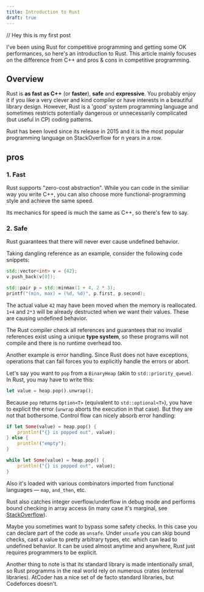 ```yaml
---
title: Introduction to Rust
draft: true
---
```


// Hey this is my first post

I've been using Rust for competitive programming and getting some OK performances, so here's an introduction to Rust. This article mainly focuses on the difference from C++ and pros & cons in competitive programming.

## Overview

Rust is **as fast as C++** (or **faster**), **safe** and **expressive**. You probably enjoy it if you like a very clever and kind compiler or have interests in a beautiful library design. However, Rust is a 'good' system programming language and sometimes restricts potentially dangerous or unnecessarily complicated (but useful in CP) coding patterns.

Rust has been loved since its release in 2015 and it is the most popular programming language on StackOverflow for n years in a row.

## pros

### 1. Fast

Rust supports "zero-cost abstraction". While you can code in the similiar way you write C++, you can also choose more functional-programming style and achieve the same speed.

Its mechanics for speed is much the same as C++, so there's few to say.

### 2. Safe

Rust guarantees that there will never ever cause undefined behavior.

Taking dangling reference as an example, consider the following code snippets:

```cpp
std::vector<int> v = {42};
v.push_back(v[0]);
```

```cpp
std::pair p = std::minmax(1 + 4, 2 * 3);
printf("(min, max) = (%d, %d)", p.first, p.second);
```

The actual value `42` may have been moved when the memory is reallocated. `1+4` and `2*3` will be already destructed when we want their values. These are causing undefined behavior.

The Rust compiler check all references and guarantees that no invalid references exist using a unique **type system**, so these programs will not compile and there is no runtime overhead too.

Another example is error handling. Since Rust does not have exceptions, operations that can fail forces you to explicitly handle the errors or abort.

Let's say you want to `pop` from a `BinaryHeap` (akin to `std::priority_queue`). In Rust, you may have to write this:

```rust
let value = heap.pop().unwrap();
```

Because `pop` returns `Option<T>` (equivalent to `std::optional<T>`), you have to explicit the error (`unwrap` aborts the execution in that case). But they are not that bothersome. Control flow can nicely absorb error handling:

```rust
if let Some(value) = heap.pop() {
    println!("{} is popped out", value);
} else {
    println!("empty");
}
```

```rust
while let Some(value) = heap.pop() {
    println!("{} is popped out", value);
}
```

Also it's loaded with various combinators imported from functional languages — `map`, `and_then`, etc.

<!-- Actually under a certain setting you can do:

```rust
let value = vec.pop()?;
```

`?` operators propagate the error to the caller of the function. So you can write something like `obj.foo()?.bar()?.baz()?` but outside `main`. -->

Rust also catches integer overflow/underflow in debug mode and performs bound checking in array access (in many case it's marginal, see [StackOverflow](https://stackoverflow.com/questions/47542438/does-rusts-array-bounds-checking-affect-performance)).

Maybe you sometimes want to bypass some safety checks. In this case you can declare part of the code as `unsafe`. Under `unsafe` you can skip bound checks, cast a value to pretty arbitrary types, etc. which can lead to undefined behavior. It can be used almost anytime and anywhere, Rust just requires programmers to be explicit.

Another thing to note is that its standard library is made intentionally small, so Rust programms in the real world rely on numerous crates (external libraries). AtCoder has a nice set of de facto standard libraries, but Codeforces doesn't.

